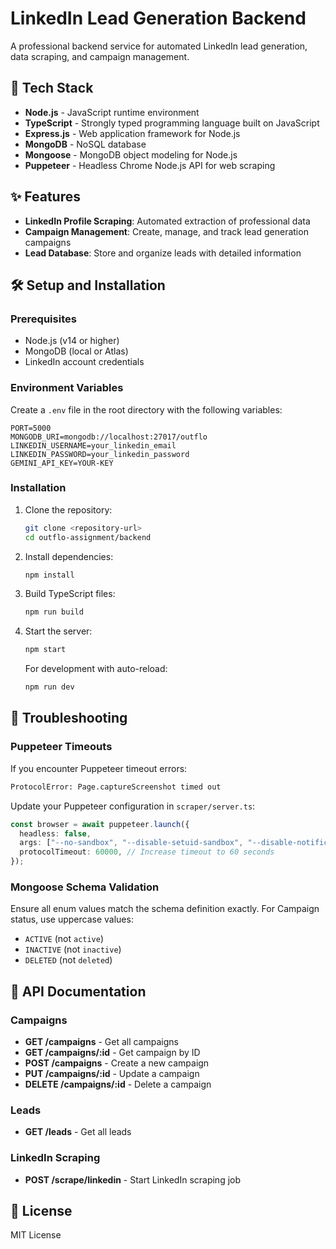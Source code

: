 # LinkedIn Lead Generation Backend

A professional backend service for automated LinkedIn lead generation, data scraping, and campaign management.

## 🚀 Tech Stack

- **Node.js** - JavaScript runtime environment
- **TypeScript** - Strongly typed programming language built on JavaScript
- **Express.js** - Web application framework for Node.js
- **MongoDB** - NoSQL database
- **Mongoose** - MongoDB object modeling for Node.js
- **Puppeteer** - Headless Chrome Node.js API for web scraping

## ✨ Features

- **LinkedIn Profile Scraping**: Automated extraction of professional data
- **Campaign Management**: Create, manage, and track lead generation campaigns
- **Lead Database**: Store and organize leads with detailed information

## 🛠️ Setup and Installation

### Prerequisites

- Node.js (v14 or higher)
- MongoDB (local or Atlas)
- LinkedIn account credentials

### Environment Variables

Create a `.env` file in the root directory with the following variables:

```
PORT=5000
MONGODB_URI=mongodb://localhost:27017/outflo
LINKEDIN_USERNAME=your_linkedin_email
LINKEDIN_PASSWORD=your_linkedin_password
GEMINI_API_KEY=YOUR-KEY
```

### Installation

1. Clone the repository:

   ```bash
   git clone <repository-url>
   cd outflo-assignment/backend
   ```

2. Install dependencies:

   ```bash
   npm install
   ```

3. Build TypeScript files:

   ```bash
   npm run build
   ```

4. Start the server:

   ```bash
   npm start
   ```

   For development with auto-reload:

   ```bash
   npm run dev
   ```

## 🔧 Troubleshooting

### Puppeteer Timeouts

If you encounter Puppeteer timeout errors:

```bash
ProtocolError: Page.captureScreenshot timed out
```

Update your Puppeteer configuration in `scraper/server.ts`:

```typescript
const browser = await puppeteer.launch({
  headless: false,
  args: ["--no-sandbox", "--disable-setuid-sandbox", "--disable-notifications"],
  protocolTimeout: 60000, // Increase timeout to 60 seconds
});
```

### Mongoose Schema Validation

Ensure all enum values match the schema definition exactly. For Campaign status, use uppercase values:

- `ACTIVE` (not `active`)
- `INACTIVE` (not `inactive`)
- `DELETED` (not `deleted`)

## 📝 API Documentation

### Campaigns

- **GET /campaigns** - Get all campaigns
- **GET /campaigns/:id** - Get campaign by ID
- **POST /campaigns** - Create a new campaign
- **PUT /campaigns/:id** - Update a campaign
- **DELETE /campaigns/:id** - Delete a campaign

### Leads

- **GET /leads** - Get all leads

### LinkedIn Scraping

- **POST /scrape/linkedin** - Start LinkedIn scraping job

## 📄 License

MIT License
